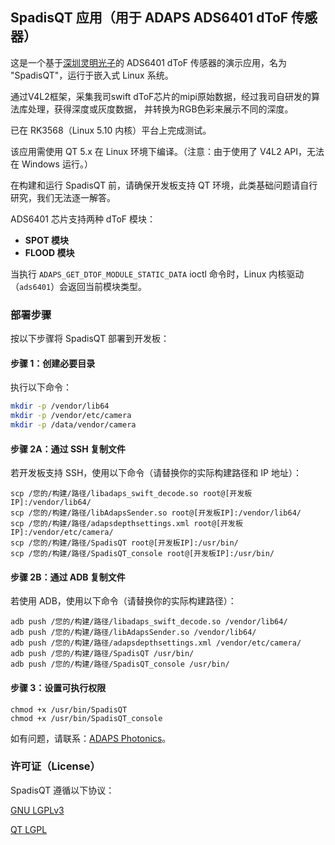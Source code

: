 ## **SpadisQT 应用（用于 ADAPS ADS6401 dToF 传感器）**

这是一个基于[深圳灵明光子](https://adapsphotonics.com/)的 ADS6401 dToF 传感器的演示应用，名为 "SpadisQT"，运行于嵌入式 Linux 系统。

通过V4L2框架，采集我司swift dToF芯片的mipi原始数据，经过我司自研发的算法库处理，获得深度或灰度数据，
并转换为RGB色彩来展示不同的深度。

已在 RK3568（Linux 5.10 内核）平台上完成测试。

该应用需使用 QT 5.x 在 Linux 环境下编译。（注意：由于使用了 V4L2 API，无法在 Windows 运行。）

在构建和运行 SpadisQT 前，请确保开发板支持 QT 环境，此类基础问题请自行研究，我们无法逐一解答。

ADS6401 芯片支持两种 dToF 模块：  
- **SPOT 模块**  
- **FLOOD 模块**  

当执行 `ADAPS_GET_DTOF_MODULE_STATIC_DATA` ioctl 命令时，Linux 内核驱动（`ads6401`）会返回当前模块类型。

### **部署步骤**  
按以下步骤将 SpadisQT 部署到开发板：

#### **步骤 1：创建必要目录**  
执行以下命令：  
```bash
mkdir -p /vendor/lib64
mkdir -p /vendor/etc/camera
mkdir -p /data/vendor/camera
```

#### **步骤 2A：通过 SSH 复制文件**
若开发板支持 SSH，使用以下命令（请替换你的实际构建路径和 IP 地址）：

```
scp /您的/构建/路径/libadaps_swift_decode.so root@[开发板IP]:/vendor/lib64/
scp /您的/构建/路径/libAdapsSender.so root@[开发板IP]:/vendor/lib64/
scp /您的/构建/路径/adapsdepthsettings.xml root@[开发板IP]:/vendor/etc/camera/
scp /您的/构建/路径/SpadisQT root@[开发板IP]:/usr/bin/
scp /您的/构建/路径/SpadisQT_console root@[开发板IP]:/usr/bin/
```

#### **步骤 2B：通过 ADB 复制文件**
若使用 ADB，使用以下命令（请替换你的实际构建路径）：

```
adb push /您的/构建/路径/libadaps_swift_decode.so /vendor/lib64/
adb push /您的/构建/路径/libAdapsSender.so /vendor/lib64/
adb push /您的/构建/路径/adapsdepthsettings.xml /vendor/etc/camera/
adb push /您的/构建/路径/SpadisQT /usr/bin/
adb push /您的/构建/路径/SpadisQT_console /usr/bin/
```

#### **步骤 3：设置可执行权限**
```
chmod +x /usr/bin/SpadisQT
chmod +x /usr/bin/SpadisQT_console
```

如有问题，请联系：[ADAPS Photonics](https://adapsphotonics.com/)。

### **许可证（License）**

SpadisQT 遵循以下协议：

[GNU LGPLv3](https://opensource.org/licenses/LGPL-3.0)

[QT LGPL](https://doc.qt.io/archives/qt-5.15/lgpl.html)
